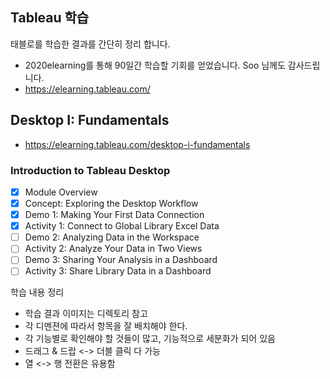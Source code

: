 Tableau 학습
----
태블로를 학습한 결과를 간단히 정리 합니다.
- 2020elearning를 통해 90일간 학습할 기회를 얻었습니다. Soo 님께도 감사드립니다.
- https://elearning.tableau.com/

## Desktop I: Fundamentals
- https://elearning.tableau.com/desktop-i-fundamentals

### Introduction to Tableau Desktop
- [x] Module Overview
- [x] Concept: Exploring the Desktop Workflow
- [x] Demo 1: Making Your First Data Connection
- [x] Activity 1: Connect to Global Library Excel Data
- [ ] Demo 2: Analyzing Data in the Workspace
- [ ] Activity 2: Analyze Your Data in Two Views
- [ ] Demo 3: Sharing Your Analysis in a Dashboard
- [ ] Activity 3: Share Library Data in a Dashboard

학습 내용 정리
- 학습 결과 이미지는 디렉토리 참고
- 각 디멘젼에 따라서 항목을 잘 배치해야 한다.
- 각 기능별로 확인해야 할 것들이 많고, 기능적으로 세분화가 되어 있음
- 드래그 & 드랍 <-> 더블 클릭 다 가능
- 열 <-> 행 전환은 유용함
